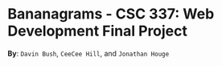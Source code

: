 # Bananagrams - CSC 337: Web Development Final Project
**By**: `Davin Bush`, `CeeCee Hill`, and `Jonathan Houge`

